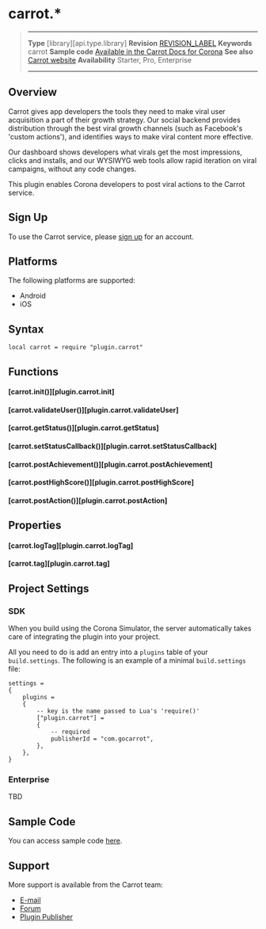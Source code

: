 # carrot.*

> --------------------- ------------------------------------------------------------------------------------------
> __Type__              [library][api.type.library]
> __Revision__          [REVISION_LABEL](REVISION_URL)
> __Keywords__          carrot
> __Sample code__       [Available in the Carrot Docs for Corona](https://gocarrot.com/docs/corona)
> __See also__          [Carrot website](https://www.gocarrot.com/)
> __Availability__      Starter, Pro, Enterprise
> --------------------- ------------------------------------------------------------------------------------------

## Overview

Carrot gives app developers the tools they need to make viral user acquisition a part of their growth strategy. Our social backend provides distribution through the best viral growth channels (such as Facebook's 'custom actions'), and identifies ways to make viral content more effective.

Our dashboard shows developers what virals get the most impressions, clicks and installs, and our WYSIWYG web tools allow rapid iteration on viral campaigns, without any code changes.

This plugin enables Corona developers to post viral actions to the Carrot service.

## Sign Up

To use the Carrot service, please [sign up](https://gocarrot.com/developers/sign_up?referrer=corona) for an account.

## Platforms

The following platforms are supported:

* Android
* iOS

## Syntax

	local carrot = require "plugin.carrot"

## Functions

#### [carrot.init()][plugin.carrot.init]

#### [carrot.validateUser()][plugin.carrot.validateUser]

#### [carrot.getStatus()][plugin.carrot.getStatus]

#### [carrot.setStatusCallback()][plugin.carrot.setStatusCallback]

#### [carrot.postAchievement()][plugin.carrot.postAchievement]

#### [carrot.postHighScore()][plugin.carrot.postHighScore]

#### [carrot.postAction()][plugin.carrot.postAction]

## Properties

#### [carrot.logTag][plugin.carrot.logTag]

#### [carrot.tag][plugin.carrot.tag]

## Project Settings

### SDK

When you build using the Corona Simulator, the server automatically takes care of integrating the plugin into your project. 

All you need to do is add an entry into a `plugins` table of your `build.settings`. The following is an example of a minimal `build.settings` file:

``````
settings =
{
	plugins =
	{
		-- key is the name passed to Lua's 'require()'
		["plugin.carrot"] =
		{
			-- required
			publisherId = "com.gocarrot",
		},
	},
}
``````

### Enterprise

TBD

## Sample Code

You can access sample code [here](https://gocarrot.com/docs/corona).

## Support

More support is available from the Carrot team:

* [E-mail](mailto://pat@gocarrot.com)
* [Forum](http://forums.coronalabs.com/forum/607-carrot/)
* [Plugin Publisher](http://gocarrot.com)
